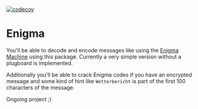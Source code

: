 [![codecov](https://codecov.io/gh/Wikunia/Enigma.jl/branch/master/graph/badge.svg)](https://codecov.io/gh/Wikunia/Enigma.jl)

# Enigma

You'll be able to decode and encode messages like using the [Enigma Machine](https://en.wikipedia.org/wiki/Enigma_machine)
using this package. Currently a very simple version without a plugboard is implemented.

Additionally you'll be able to crack Enigma codes if you have an encrypted message and some kind of hint like `Wetterbericht` is part of the first 100 characters of the message. 

Ongoing project ;) 
